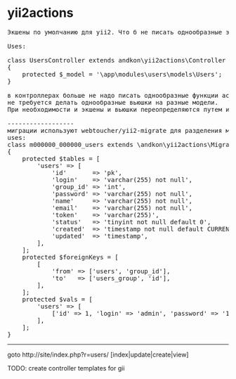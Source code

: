 yii2actions
===========
<pre>
Экшены по умолчанию для yii2. Что б не писать однообразные экшены и вьюшки к ним

Uses:

class UsersController extends andkon\yii2actions\Controller
{
    protected $_model = '\app\modules\users\models\Users';
}

в контроллерах больше не надо писать однообразные функции actionIndex, actionUpdate и тд.
не требуется делать однообразные вьюшки на разные модели.
При необходимости и экшены и вьюшки переопределяются путем их добавления.

------------------
миграции используют webtoucher/yii2-migrate для разделения миграций на модули
uses:
class m000000_000000_users extends \andkon\yii2actions\Migration
{
    protected $tables = [
        'users' => [
            'id'       => 'pk',
            'login'    => 'varchar(255) not null',
            'group_id' => 'int',
            'password' => 'varchar(255) not null',
            'name'     => 'varchar(255) not null',
            'email'    => 'varchar(255) not null',
            'token'    => 'varchar(255)',
            'status'   => 'tinyint not null default 0',
            'created'  => 'timestamp not null default CURRENT_TIMESTAMP',
            'updated'  => 'timestamp',
        ],
    ];
    protected $foreignKeys = [
        [
            'from' => ['users', 'group_id'],
            'to'   => ['users_group', 'id'],
        ],
    ];
    protected $vals = [
        'users' => [
            ['id' => 1, 'login' => 'admin', 'password' => '123', 'name' => 'Admin', 'status' => \app\modules\users\Helper::STATUS_ADMIN],
        ],
    ];
}
</pre>
------------------

goto http://site/index.php?r=users/ [index|update|create|view]

TODO:
create controller templates for gii
